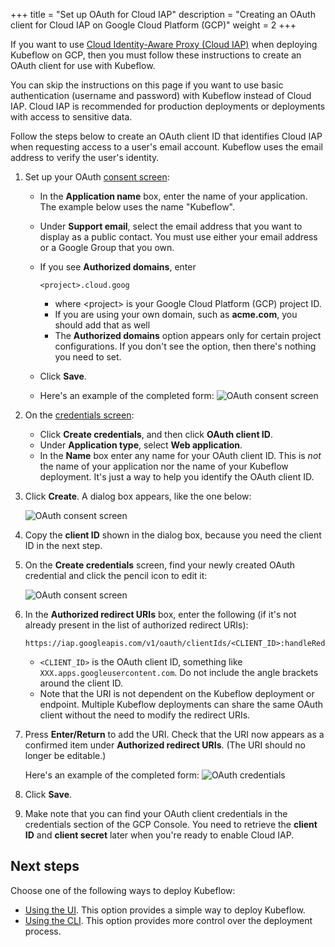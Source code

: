 +++
title = "Set up OAuth for Cloud IAP"
description = "Creating an OAuth client for Cloud IAP on Google Cloud Platform (GCP)"
weight = 2
+++

If you want to use
[Cloud Identity-Aware Proxy (Cloud IAP)](https://cloud.google.com/iap/docs/)
when deploying Kubeflow on GCP,
then you must follow these instructions to create an OAuth client for use
with Kubeflow.

You can skip the instructions on this page if you want to use basic
authentication (username and password) with Kubeflow instead of Cloud IAP.
Cloud IAP is recommended for production deployments or deployments with access
to sensitive data.

Follow the steps below to create an OAuth client ID that identifies Cloud IAP
when requesting access to a user's email account. Kubeflow uses the email
address to verify the user's identity.

1. Set up your OAuth [consent screen](https://console.cloud.google.com/apis/credentials/consent):
   * In the **Application name** box, enter the name of your application.
     The example below uses the name "Kubeflow".
   * Under **Support email**, select the email address that you want to display
     as a public contact. You must use either your email address or a Google
     Group that you own.
   * If you see **Authorized domains**, enter

        ```
        <project>.cloud.goog
        ```
        * where \<project\> is your Google Cloud Platform (GCP) project ID.
        * If you are using your own domain, such as **acme.com**, you should add
          that as well
        * The **Authorized domains** option appears only for certain project
          configurations. If you don't see the option, then there's nothing you
          need to set.
   * Click **Save**.
   * Here's an example of the completed form:
    <img src="/docs/images/gke/consent-screen.png"
      alt="OAuth consent screen"
      class="mt-3 mb-3 p-3 border border-info rounded">

1. On the [credentials screen](https://console.cloud.google.com/apis/credentials):
   * Click **Create credentials**, and then click **OAuth client ID**.
   * Under **Application type**, select **Web application**.
   * In the **Name** box enter any name for your OAuth client ID. This is *not*
     the name of your application nor the name of your Kubeflow deployment. It's
     just a way to help you identify the OAuth client ID.

1. Click **Create**. A dialog box appears, like the one below:

     <img src="/docs/images/gke/new-oauth.png"
      alt="OAuth consent screen"
      class="mt-3 mb-3 p-3 border border-info rounded">

1. Copy the **client ID** shown in the dialog box, because you need the client
  ID in the next step.

1. On the **Create credentials** screen, find your newly created OAuth
  credential and click the pencil icon to edit it:

    <img src="/docs/images/gke/oauth-edit.png"
     alt="OAuth consent screen"
     class="mt-3 mb-3 p-3 border border-info rounded">

1. In the **Authorized redirect URIs** box, enter the following (if it's not
  already present in the list of authorized redirect URIs):

    ```
    https://iap.googleapis.com/v1/oauth/clientIds/<CLIENT_ID>:handleRedirect
    ```
    * `<CLIENT_ID>` is the OAuth client ID, something like
      `XXX.apps.googleusercontent.com`. Do not include the angle brackets around
      the client ID.
    * Note that the URI is not dependent on the Kubeflow deployment or endpoint.
      Multiple Kubeflow deployments can share the same OAuth client without the
      need to modify the redirect URIs.


1. Press **Enter/Return** to add the URI. Check that the URI now appears as
  a confirmed item under **Authorized redirect URIs**. (The URI should no longer be
  editable.)

    Here's an example of the completed form:
    <img src="/docs/images/gke/oauth-credential.png"
      alt="OAuth credentials"
      class="mt-3 mb-3 p-3 border border-info rounded">

1. Click **Save**.

1. Make note that you can find your OAuth client credentials in the credentials
  section of the GCP Console. You need to retrieve the **client ID** and
  **client secret** later when you're ready to enable Cloud IAP.

## Next steps

Choose one of the following ways to deploy Kubeflow:

* [Using the UI](/docs/gke/deploy/deploy-ui). This option provides a simple
  way to deploy Kubeflow.
* [Using the CLI](/docs/gke/deploy/deploy-cli). This option provides more
  control over the deployment process.
